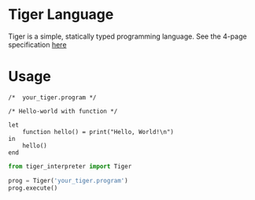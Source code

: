 # Tiger Language
Tiger is a simple, statically typed programming language.
See the 4-page specification [here](https://cs.nyu.edu/courses/fall13/CSCI-GA.2130-001/tiger-spec.pdf)

# Usage
```
/*  your_tiger.program */

/* Hello-world with function */

let
    function hello() = print("Hello, World!\n")
in
    hello()
end
```
```python
from tiger_interpreter import Tiger

prog = Tiger('your_tiger.program')
prog.execute()
```

